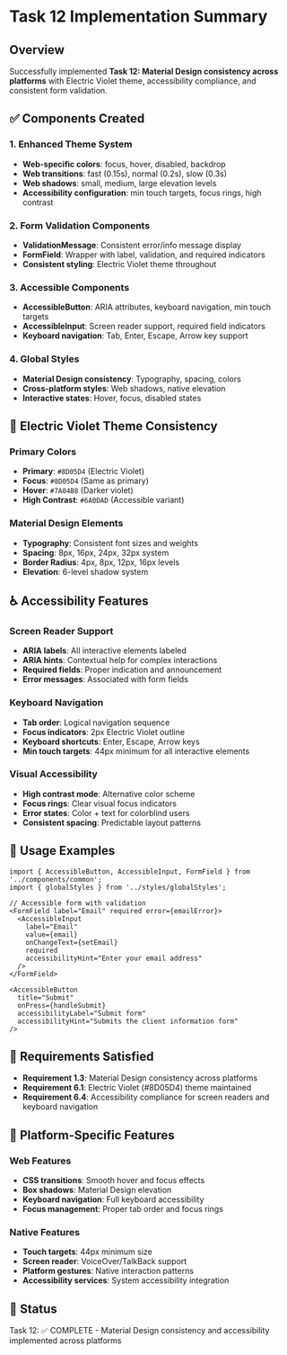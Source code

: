 # Task 12 Implementation Summary

## Overview
Successfully implemented **Task 12: Material Design consistency across platforms** with Electric Violet theme, accessibility compliance, and consistent form validation.

## ✅ Components Created

### 1. Enhanced Theme System
- **Web-specific colors**: focus, hover, disabled, backdrop
- **Web transitions**: fast (0.15s), normal (0.2s), slow (0.3s)
- **Web shadows**: small, medium, large elevation levels
- **Accessibility configuration**: min touch targets, focus rings, high contrast

### 2. Form Validation Components
- **ValidationMessage**: Consistent error/info message display
- **FormField**: Wrapper with label, validation, and required indicators
- **Consistent styling**: Electric Violet theme throughout

### 3. Accessible Components
- **AccessibleButton**: ARIA attributes, keyboard navigation, min touch targets
- **AccessibleInput**: Screen reader support, required field indicators
- **Keyboard navigation**: Tab, Enter, Escape, Arrow key support

### 4. Global Styles
- **Material Design consistency**: Typography, spacing, colors
- **Cross-platform styles**: Web shadows, native elevation
- **Interactive states**: Hover, focus, disabled states

## 🎨 Electric Violet Theme Consistency

### Primary Colors
- **Primary**: `#8D05D4` (Electric Violet)
- **Focus**: `#8D05D4` (Same as primary)
- **Hover**: `#7A04B8` (Darker violet)
- **High Contrast**: `#6A0DAD` (Accessible variant)

### Material Design Elements
- **Typography**: Consistent font sizes and weights
- **Spacing**: 8px, 16px, 24px, 32px system
- **Border Radius**: 4px, 8px, 12px, 16px levels
- **Elevation**: 6-level shadow system

## ♿ Accessibility Features

### Screen Reader Support
- **ARIA labels**: All interactive elements labeled
- **ARIA hints**: Contextual help for complex interactions
- **Required fields**: Proper indication and announcement
- **Error messages**: Associated with form fields

### Keyboard Navigation
- **Tab order**: Logical navigation sequence
- **Focus indicators**: 2px Electric Violet outline
- **Keyboard shortcuts**: Enter, Escape, Arrow keys
- **Min touch targets**: 44px minimum for all interactive elements

### Visual Accessibility
- **High contrast mode**: Alternative color scheme
- **Focus rings**: Clear visual focus indicators
- **Error states**: Color + text for colorblind users
- **Consistent spacing**: Predictable layout patterns

## 🔧 Usage Examples

```tsx
import { AccessibleButton, AccessibleInput, FormField } from '../components/common';
import { globalStyles } from '../styles/globalStyles';

// Accessible form with validation
<FormField label="Email" required error={emailError}>
  <AccessibleInput
    label="Email"
    value={email}
    onChangeText={setEmail}
    required
    accessibilityHint="Enter your email address"
  />
</FormField>

<AccessibleButton
  title="Submit"
  onPress={handleSubmit}
  accessibilityLabel="Submit form"
  accessibilityHint="Submits the client information form"
/>
```

## 🎯 Requirements Satisfied

- **Requirement 1.3**: Material Design consistency across platforms
- **Requirement 6.1**: Electric Violet (#8D05D4) theme maintained
- **Requirement 6.4**: Accessibility compliance for screen readers and keyboard navigation

## 📱 Platform-Specific Features

### Web Features
- **CSS transitions**: Smooth hover and focus effects
- **Box shadows**: Material Design elevation
- **Keyboard navigation**: Full keyboard accessibility
- **Focus management**: Proper tab order and focus rings

### Native Features
- **Touch targets**: 44px minimum size
- **Screen reader**: VoiceOver/TalkBack support
- **Platform gestures**: Native interaction patterns
- **Accessibility services**: System accessibility integration

## 🔄 Status
Task 12: ✅ COMPLETE - Material Design consistency and accessibility implemented across platforms